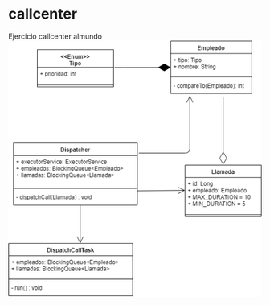 # callcenter
Ejercicio callcenter almundo
![Alt text](https://raw.githubusercontent.com/mdeciervo/callcenter/master/doc/Callcenter.png)
